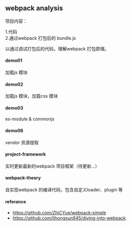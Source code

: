 ## webpack analysis

项目内容：

1.代码<br/>
2.通过webpack 打包后的 bundle.js

以通过调试打包后的代码，理解webpack 打包原理。

#### demo01
加载js 模块

#### demo02
加载js 模块，加载css 模块

#### demo03
es-module & commonjs

#### demo06
vendor 资源提取

#### project-framework
实时更新最新的webpack 项目框架（待更新...）

#### webpack-theory
自实现webpack 的编译代码，包含自定义loader、plugin 等

#### referance
- https://github.com/ZhiCYue/webpack-simple
- https://github.com/lihongxun945/diving-into-webpack

